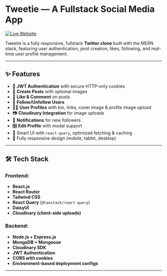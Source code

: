 # Tweetie — A Fullstack Social Media App

[![Live Website](https://img.shields.io/badge/Live%20Frontend-%F0%9F%9A%80-blue?style=for-the-badge)](https://tweetie-1.onrender.com)

Tweetie is a fully responsive, fullstack **Twitter clone** built with the MERN stack, featuring user authentication, post creation, likes, following, and real-time user profile management.

---

## ✨ Features

- 🔐 **JWT Authentication** with secure HTTP-only cookies
- 📝 **Create Posts** with optional images
- 💬 **Like & Comment** on posts
- 👥 **Follow/Unfollow Users**
- 🙍‍♂️ **User Profiles** with bio, links, cover image & profile image upload
- 📷 **Cloudinary Integration** for image uploads
- 🔔 **Notifications** for new followers
- 🎛️ **Edit Profile** with modal support
- 🧠 Smart UI with `react-query`, optimized fetching & caching
- 📱 Fully responsive design (mobile, tablet, desktop)

---

## 🛠️ Tech Stack

### Frontend:
- **React.js**
- **React Router**
- **Tailwind CSS**
- **React Query** (`@tanstack/react-query`)
- **DaisyUI**
- **Cloudinary (client-side uploads)**

### Backend:
- **Node.js + Express.js**
- **MongoDB + Mongoose**
- **Cloudinary SDK**
- **JWT Authentication**
- **CORS with cookies**
- **Environment-based deployment configs**

---


